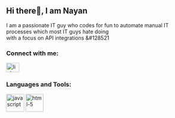 ## Hi there👋, I am Nayan


I am a passionate IT guy who codes for fun to automate manual IT processes which most IT guys hate doing<br> with a focus on API integrations &#128521


<h3 align="left">Connect with me:</h3>
<p align="left">
<a href="https://www.linkedin.com/in/nayan-girdhar/" target="blank"><img align="center" src="https://raw.githubusercontent.com/rahuldkjain/github-profile-readme-generator/master/src/images/icons/Social/linked-in-alt.svg" alt="linkedin.com/in/harsh6874/" height="25" width="35" /></a>
</p>
<h3 align="left">Languages and Tools:</h3>
<a href="https://developer.mozilla.org/en-US/docs/Web/JavaScript"><img width="48" height="48" src="https://img.icons8.com/color/48/javascript--v1.png" alt="javascript"/></a>
<a href="https://developer.mozilla.org/en-US/docs/Web/HTML"> <img width="48" height="48" src="https://img.icons8.com/color/48/html-5--v1.png" alt="html-5"/></a>
